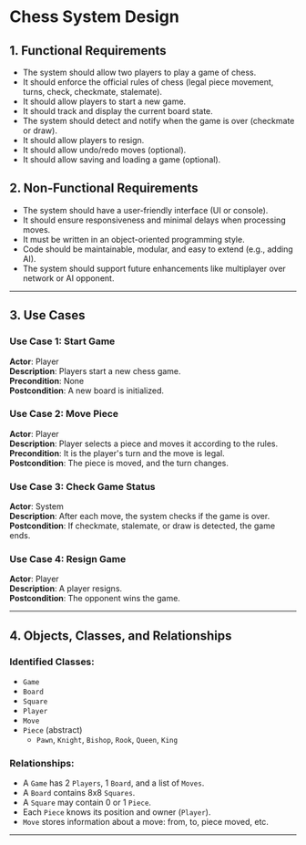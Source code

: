 # Chess System Design

## 1. Functional Requirements

- The system should allow two players to play a game of chess.
- It should enforce the official rules of chess (legal piece movement, turns, check, checkmate, stalemate).
- It should allow players to start a new game.
- It should track and display the current board state.
- The system should detect and notify when the game is over (checkmate or draw).
- It should allow players to resign.
- It should allow undo/redo moves (optional).
- It should allow saving and loading a game (optional).

## 2. Non-Functional Requirements

- The system should have a user-friendly interface (UI or console).
- It should ensure responsiveness and minimal delays when processing moves.
- It must be written in an object-oriented programming style.
- Code should be maintainable, modular, and easy to extend (e.g., adding AI).
- The system should support future enhancements like multiplayer over network or AI opponent.

---

## 3. Use Cases

### Use Case 1: Start Game
**Actor**: Player  
**Description**: Players start a new chess game.  
**Precondition**: None  
**Postcondition**: A new board is initialized.

### Use Case 2: Move Piece
**Actor**: Player  
**Description**: Player selects a piece and moves it according to the rules.  
**Precondition**: It is the player's turn and the move is legal.  
**Postcondition**: The piece is moved, and the turn changes.

### Use Case 3: Check Game Status
**Actor**: System  
**Description**: After each move, the system checks if the game is over.  
**Postcondition**: If checkmate, stalemate, or draw is detected, the game ends.

### Use Case 4: Resign Game
**Actor**: Player  
**Description**: A player resigns.  
**Postcondition**: The opponent wins the game.

---

## 4. Objects, Classes, and Relationships

### Identified Classes:
- `Game`
- `Board`
- `Square`
- `Player`
- `Move`
- `Piece` (abstract)
    - `Pawn`, `Knight`, `Bishop`, `Rook`, `Queen`, `King`

### Relationships:
- A `Game` has 2 `Players`, 1 `Board`, and a list of `Moves`.
- A `Board` contains 8x8 `Squares`.
- A `Square` may contain 0 or 1 `Piece`.
- Each `Piece` knows its position and owner (`Player`).
- `Move` stores information about a move: from, to, piece moved, etc.

---